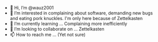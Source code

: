 - 👋 Hi, I’m @wauz2001
- 👀 I’m interested in complaining about software, demanding new bugs and eating pork knuckles. I'm only here because of Zettelkasten
- 🌱 I’m currently learning ... Complaining more inefficiently
- 💞️ I’m looking to collaborate on ... Zettelkasten
- 📫 How to reach me ... (Yet not sure)

<!---
wauz2001/wauz2001 is a ✨ special ✨ repository because its `README.md` (this file) appears on your GitHub profile.
You can click the Preview link to take a look at your changes.
--->
